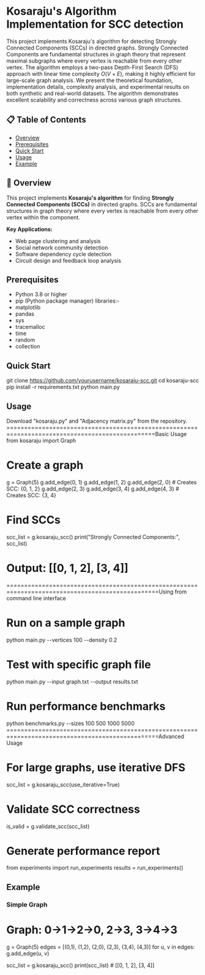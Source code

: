 # Kosaraju's Algorithm Implementation for SCC detection
This project implements Kosaraju's algorithm for detecting Strongly Connected Components (SCCs) in directed graphs. Strongly Connected Components are fundamental structures in graph theory that represent maximal subgraphs where every vertex is reachable from every other vertex. The algorithm employs a two-pass Depth-First Search (DFS) approach with linear time complexity $O(V + E)$, making it highly efficient for large-scale graph analysis. We present the theoretical foundation, implementation details, complexity analysis, and experimental results on both synthetic and real-world datasets. The algorithm demonstrates excellent scalability and correctness across various graph structures.
## 📋 Table of Contents
- [Overview](#overview)
- [Prerequisites](#prerequisites)
- [Quick Start](#quickstart)
- [Usage](#usage)
- [Example](#example)


## 🚀 Overview

This project implements **Kosaraju's algorithm** for finding **Strongly Connected Components (SCCs)** in directed graphs. SCCs are fundamental structures in graph theory where every vertex is reachable from every other vertex within the component.

**Key Applications:**
- Web page clustering and analysis
- Social network community detection
- Software dependency cycle detection
- Circuit design and feedback loop analysis


## Prerequisites
- Python 3.8 or higher
- pip (Python package manager)
  libraries:-
- matplotlib
- pandas
- sys
- tracemalloc
- time
- random
- collection

## Quick Start
git clone https://github.com/yourusername/kosaraju-scc.git
cd kosaraju-scc
pip install -r requirements.txt
python main.py

## Usage
Download "kosaraju.py" and "Adjacency matrix.py" from the repository.
================================================================================================Basic Usage
from kosaraju import Graph

# Create a graph
g = Graph(5)
g.add_edge(0, 1)
g.add_edge(1, 2)
g.add_edge(2, 0)  # Creates SCC: {0, 1, 2}
g.add_edge(2, 3)
g.add_edge(3, 4)
g.add_edge(4, 3)  # Creates SCC: {3, 4}

# Find SCCs
scc_list = g.kosaraju_scc()
print("Strongly Connected Components:", scc_list)
# Output: [[0, 1, 2], [3, 4]]

=================================================================================================Using from command line interface
# Run on a sample graph
python main.py --vertices 100 --density 0.2

# Test with specific graph file
python main.py --input graph.txt --output results.txt

# Run performance benchmarks
python benchmarks.py --sizes 100 500 1000 5000
=================================================================================================Advanced Usage
# For large graphs, use iterative DFS
scc_list = g.kosaraju_scc(use_iterative=True)

# Validate SCC correctness
is_valid = g.validate_scc(scc_list)

# Generate performance report
from experiments import run_experiments
results = run_experiments()


## Example
### Simple Graph
# Graph: 0→1→2→0, 2→3, 3→4→3
g = Graph(5)
edges = [(0,1), (1,2), (2,0), (2,3), (3,4), (4,3)]
for u, v in edges:
    g.add_edge(u, v)

scc_list = g.kosaraju_scc()
print(scc_list)  # [[0, 1, 2], [3, 4]]
